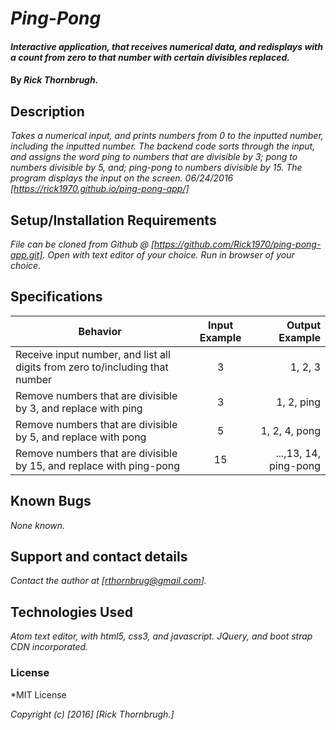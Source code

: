# _Ping-Pong_

#### _Interactive application, that receives numerical data, and redisplays with a count from zero to that number with certain divisibles replaced._

#### By _**Rick Thornbrugh.**_

## Description

_Takes a numerical input, and prints numbers from 0 to the inputted number, including the inputted number.  The backend code sorts through the input, and assigns the word ping to numbers that are divisible by 3; pong to numbers divisible by 5, and; ping-pong to numbers divisible by 15.  The program displays the input on the screen. 06/24/2016_ _[https://rick1970.github.io/ping-pong-app/]_

## Setup/Installation Requirements

_File can be cloned from Github @ [https://github.com/Rick1970/ping-pong-app.git].
Open with text editor of your choice.
Run in browser of your choice._

## Specifications
| Behavior | Input Example | Output Example |
| ------------- |:-------------:| -----:|
|  Receive input number, and list all digits from zero to/including that number | 3 | 1, 2, 3
|  Remove numbers that are divisible by 3, and replace with ping| 3 | 1, 2, ping
|  Remove numbers that are divisible by 5, and replace with pong| 5 | 1, 2, 4, pong
| Remove numbers that are divisible by 15, and replace with ping-pong | 15 | ...,13, 14, ping-pong


## Known Bugs

_None known._

## Support and contact details

_Contact the author at [rthornbrug@gmail.com]._

## Technologies Used

_Atom text editor, with html5, css3, and javascript.  JQuery, and boot strap CDN incorporated._

### License

*MIT License

*Copyright (c) [2016] [Rick Thornbrugh.]*
